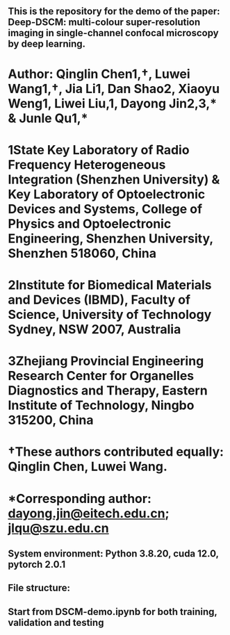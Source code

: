 ## This is the repository for the demo of the paper: Deep-DSCM: multi-colour super-resolution imaging in single-channel confocal microscopy by deep learning. 
# Author: Qinglin Chen1,†, Luwei Wang1,†, Jia Li1, Dan Shao2, Xiaoyu Weng1, Liwei Liu,1, Dayong Jin2,3,* & Junle Qu1,*
# 1State Key Laboratory of Radio Frequency Heterogeneous Integration (Shenzhen University) & Key Laboratory of Optoelectronic Devices and Systems, College of Physics and Optoelectronic Engineering, Shenzhen University, Shenzhen 518060, China
# 2Institute for Biomedical Materials and Devices (IBMD), Faculty of Science, University of Technology Sydney, NSW 2007, Australia
# 3Zhejiang Provincial Engineering Research Center for Organelles Diagnostics and Therapy, Eastern Institute of Technology, Ningbo 315200, China
# †These authors contributed equally: Qinglin Chen, Luwei Wang.
# *Corresponding author: dayong.jin@eitech.edu.cn; jlqu@szu.edu.cn


## System environment: Python 3.8.20, cuda 12.0, pytorch 2.0.1

## File structure: 

## Start from DSCM-demo.ipynb for both training, validation and testing
